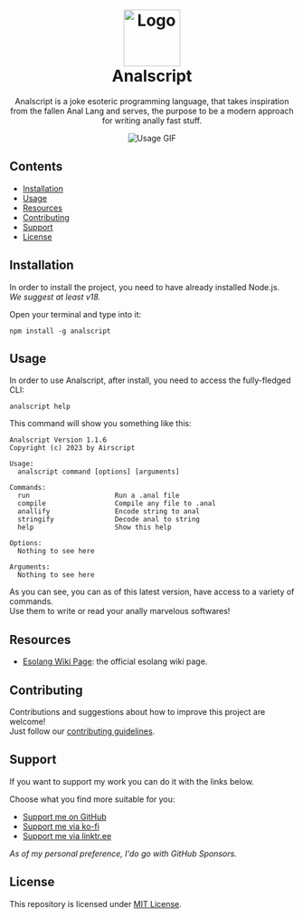 <h1 align="center">
  <img src="https://i.postimg.cc/HsH7QsCQ/logo.png" width="100" alt="Logo"/><br/>
  Analscript
</h1>

<p align="center">
  Analscript is a joke esoteric programming language, that takes inspiration from the fallen Anal Lang and serves, the purpose to be a modern approach for writing anally fast stuff.
</p>

<p align="center">
  <img src="https://i.postimg.cc/1RMyj9q0/usage.gif" alt="Usage GIF" />
</p>

## Contents
- [Installation](#installation)
- [Usage](#usage)
- [Resources](#resources)
- [Contributing](#contributing)
- [Support](#support)
- [License](#license)

## Installation
In order to install the project, you need to have already installed Node.js.  
*We suggest at least v18.*  

Open your terminal and type into it:
```
npm install -g analscript
```

## Usage
In order to use Analscript, after install, you need to access the fully-fledged CLI:
```
analscript help
```

This command will show you something like this:
```
Analscript Version 1.1.6
Copyright (c) 2023 by Airscript
 
Usage:
  analscript command [options] [arguments]
 
Commands:
  run                     Run a .anal file
  compile                 Compile any file to .anal
  anallify                Encode string to anal
  stringify               Decode anal to string
  help                    Show this help
 
Options:
  Nothing to see here
 
Arguments:
  Nothing to see here
```

As you can see, you can as of this latest version, have access to a variety of commands.  
Use them to write or read your anally marvelous softwares!

## Resources
- [Esolang Wiki Page](https://esolangs.org/wiki/Analscript): the official esolang wiki page.

## Contributing
Contributions and suggestions about how to improve this project are welcome!  
Just follow our [contributing guidelines](https://github.com/airscripts/analscript/blob/main/CONTRIBUTING.md).

## Support
If you want to support my work you can do it with the links below.  

Choose what you find more suitable for you:  
- [Support me on GitHub](https://github.com/sponsors/Airscripts)
- [Support me via ko-fi](https://ko-fi.com/airscript)
- [Support me via linktr.ee](https://linktr.ee/airscript)

*As of my personal preference, I'do go with GitHub Sponsors.*

## License  
This repository is licensed under [MIT License](https://github.com/Airscripts/emdees/blob/main/LICENSE).
